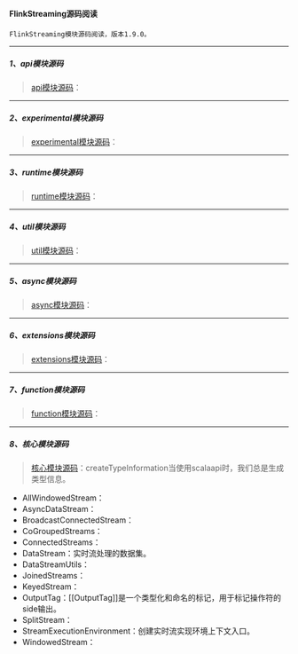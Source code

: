 #### FlinkStreaming源码阅读
    FlinkStreaming模块源码阅读，版本1.9.0。

-----
##### 1、api模块源码
> [api模块源码](src/main/java/org/apache/flink/streaming/api)：

-----
##### 2、experimental模块源码
> [experimental模块源码](src/main/java/org/apache/flink/streaming/experimental)：

-----
##### 3、runtime模块源码
> [runtime模块源码](src/main/java/org/apache/flink/streaming/runtime)：

-----
##### 4、util模块源码
> [util模块源码](src/main/java/org/apache/flink/streaming/util)：

-----
##### 5、async模块源码
> [async模块源码](src/main/scala/org/apache/flink/streaming/api/scala/async)：

-----
##### 6、extensions模块源码
> [extensions模块源码](src/main/scala/org/apache/flink/streaming/api/scala/extensions)：

-----
##### 7、function模块源码
> [function模块源码](src/main/scala/org/apache/flink/streaming/api/scala/function)：

-----
##### 8、核心模块源码
> [核心模块源码](src/main/scala/org/apache/flink/streaming/api/scala)：createTypeInformation当使用scalaapi时，我们总是生成类型信息。
* AllWindowedStream：
* AsyncDataStream：
* BroadcastConnectedStream：
* CoGroupedStreams：
* ConnectedStreams：
* DataStream：实时流处理的数据集。
* DataStreamUtils：
* JoinedStreams：
* KeyedStream：
* OutputTag：[[OutputTag]]是一个类型化和命名的标记，用于标记操作符的side输出。
* SplitStream：
* StreamExecutionEnvironment：创建实时流实现环境上下文入口。
* WindowedStream：
